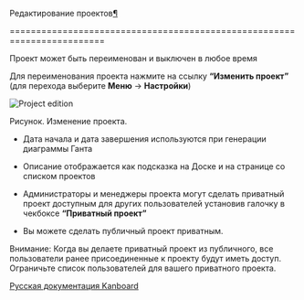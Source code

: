 Редактирование проектов[¶](#editing-projects "Ссылка на этот заголовок")

========================================================================



Проект может быть переименован и выключен в любое время



Для переименования проекта нажмите на ссылку **“Изменить проект”** (для перехода выберите **Меню** -\> **Настройки**)



![Project edition](screenshots/project-edition.png)



Рисунок. Изменение проекта.



-   Дата начала и дата завершения используются при генерации диаграммы Ганта



-   Описание отображается как подсказка на Доске и на странице со списком проектов



-   Администраторы и менеджеры проекта могут сделать приватный проект доступным для других пользователей установив галочку в чекбоксе **“Приватный проект”**



-   Вы можете сделать публичный проект приватным.



Внимание: Когда вы делаете приватный проект из публичного, все пользователи ранее присоединенные к проекту будут иметь доступ. Ограничьте список пользователей для вашего приватного проекта.



 



 



 



 



 



 



[Русская документация Kanboard](http://kanboard.ru/doc/)

